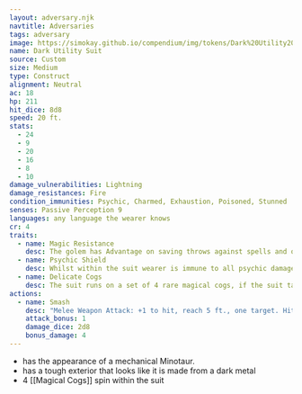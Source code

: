 ```yaml
---
layout: adversary.njk
navtitle: Adversaries
tags: adversary
image: https://simokay.github.io/compendium/img/tokens/Dark%20Utility20Suit.png
name: Dark Utility Suit
source: Custom
size: Medium
type: Construct
alignment: Neutral
ac: 18
hp: 211
hit_dice: 8d8
speed: 20 ft.
stats:
  - 24
  - 9
  - 20
  - 16
  - 8
  - 10
damage_vulnerabilities: Lightning
damage_resistances: Fire
condition_immunities: Psychic, Charmed, Exhaustion, Poisoned, Stunned
senses: Passive Perception 9
languages: any language the wearer knows
cr: 4
traits: 
  - name: Magic Resistance
    desc: The golem has Advantage on saving throws against spells and other magical effects.
  - name: Psychic Shield
    desc: Whilst within the suit wearer is immune to all psychic damage, but unable to use any psychic abilities.
  - name: Delicate Cogs
    desc: The suit runs on a set of 4 rare magical cogs, if the suit takes more than 20 points of damage in a single attack, it must make a CON save DC 16. If it fails a cog is destroyed and the suit is inoperable until the cog can be replaced.
actions:
  - name: Smash
    desc: "Melee Weapon Attack: +1 to hit, reach 5 ft., one target. Hit: 13 (2d8 + 4) bludgeoning damage."
    attack_bonus: 1
    damage_dice: 2d8
    bonus_damage: 4
---
```




- has the appearance of a mechanical Minotaur.
- has a tough exterior that looks like it is made from a dark metal
- 4 [[Magical Cogs]] spin within the suit
